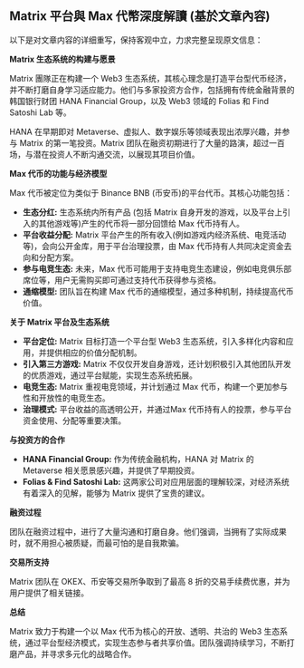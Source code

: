## Matrix 平台與 Max 代幣深度解讀 (基於文章內容)

以下是对文章内容的详细重写，保持客观中立，力求完整呈现原文信息：

**Matrix 生态系统的构建与愿景**

Matrix 團隊正在构建一个 Web3 生态系统，其核心理念是打造平台型代币经济，并不断打磨自身学习适应能力。他们与多家投资方合作，包括拥有传统金融背景的韩国银行财团 HANA Financial Group，以及 Web3 领域的 Folias 和 Find Satoshi Lab 等。

HANA 在早期即对 Metaverse、虚拟人、数字娱乐等领域表现出浓厚兴趣，并参与 Matrix 的第一笔投资。Matrix 团队在融资初期进行了大量的路演，超过一百场，与潜在投资人不断沟通交流，以展现其项目价值。

**Max 代币的功能与经济模型**

Max 代币被定位为类似于 Binance BNB (币安币)的平台代币。其核心功能包括：

* **生态分红:** 生态系统内所有产品 (包括 Matrix 自身开发的游戏，以及平台上引入的其他游戏等)产生的代币将一部分回馈给 Max 代币持有人。
* **平台收益分配:** Matrix 平台产生的所有收入(例如游戏内经济系统、电竞活动等)，会向公开金库，用于平台治理投票，由 Max 代币持有人共同决定资金去向和分配方案。
* **参与电竞生态:** 未来，Max 代币可能用于支持电竞生态建设，例如电竞俱乐部席位等，用户无需购买即可通过支持代币获得参与资格。
* **通缩模型:** 团队旨在构建 Max 代币的通缩模型，通过多种机制，持续提高代币价值。

**关于 Matrix 平台及生态系统**

* **平台定位:** Matrix 目标打造一个平台型 Web3 生态系统，引入多样化内容和应用，并提供相应的价值分配机制。
* **引入第三方游戏:** Matrix 不仅仅开发自身游戏，还计划积极引入其他团队开发的优质游戏，通过平台赋能，实现生态系统拓展。
* **电竞生态:** Matrix 重视电竞领域，并计划通过 Max 代币，构建一个更加参与性和开放性的电竞生态。
* **治理模式:** 平台收益的高透明公开，并通过Max 代币持有人的投票，参与平台资金使用、分配等重要决策。

**与投资方的合作**

*  **HANA Financial Group:**  作为传统金融机构，HANA 对 Matrix 的 Metaverse 相关愿景感兴趣，并提供了早期投资。
* **Folias & Find Satoshi Lab:** 这两家公司对应用层面的理解较深，对经济系统有着深入的见解，能够为 Matrix 提供了宝贵的建议。

**融资过程**

团队在融资过程中，进行了大量沟通和打磨自身。他们强调，当拥有了实际成果时，就不用担心被质疑，而最可怕的是自我欺骗。

**交易所支持**

Matrix 团队在 OKEX、币安等交易所争取到了最高 8 折的交易手续费优惠，并为用户提供了相关链接。

**总结**

Matrix 致力于构建一个以 Max 代币为核心的开放、透明、共治的 Web3 生态系统，通过平台型经济模式，实现生态参与者共享价值。团队强调持续学习，不断打磨产品，并寻求多元化的战略合作。